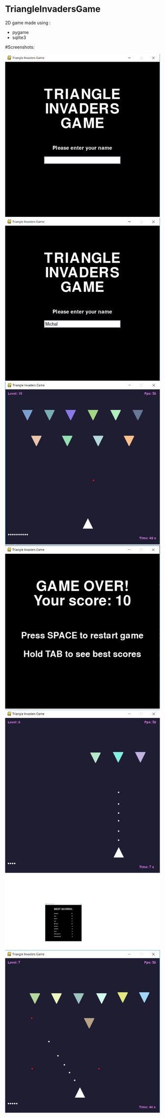 # TriangleInvadersGame
2D game made using :
  - pygame
  - sqlite3

#Screenshots:
  
![Alt text](https://github.com/Wincioor11/TriangleInvadersGame/blob/master/screenshots/TriangleInvadersScreen1.png?raw=true "Menu")
![Alt text](https://github.com/Wincioor11/TriangleInvadersGame/blob/master/screenshots/screen2.png?raw=true)
![Alt text](https://github.com/Wincioor11/TriangleInvadersGame/blob/master/screenshots/screen3.png?raw=true)
![Alt text](https://github.com/Wincioor11/TriangleInvadersGame/blob/master/screenshots/screen4.png?raw=true)
![Alt text](https://github.com/Wincioor11/TriangleInvadersGame/blob/master/screenshots/screen5.png?raw=true)
![Alt text](https://github.com/Wincioor11/TriangleInvadersGame/blob/master/screenshots/screen6.png?raw=true)
![Alt text](https://github.com/Wincioor11/TriangleInvadersGame/blob/master/screenshots/screen7.png?raw=true)
